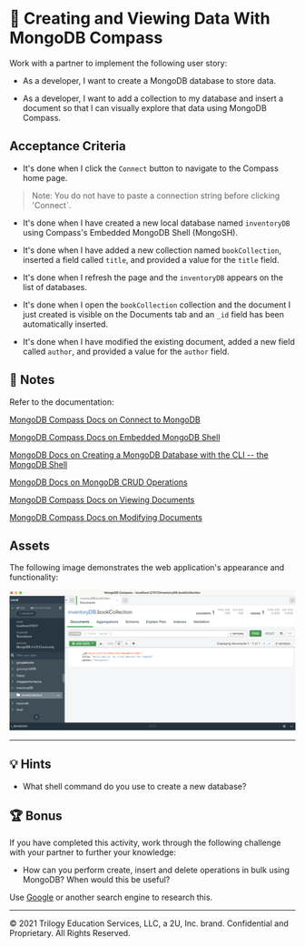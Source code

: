 # 📖 Creating and Viewing Data With MongoDB Compass

Work with a partner to implement the following user story:

* As a developer, I want to create a MongoDB database to store data.

* As a developer, I want to add a collection to my database and insert a document so that I can visually explore that data using MongoDB Compass. 

## Acceptance Criteria

* It's done when I click the `Connect` button to navigate to the Compass home page.

> Note: You do not have to paste a connection string before clicking 'Connect`.

* It's done when I have created a new local database named `inventoryDB` using Compass's Embedded MongoDB Shell (MongoSH).

* It's done when I have added a new collection named `bookCollection`, inserted a field called `title`, and provided a value for the `title` field.

* It's done when I refresh the page and the `inventoryDB` appears on the list of databases.

* It's done when I open the `bookCollection` collection and the document I just created is visible on the Documents tab and an `_id` field has been automatically inserted.

* It's done when I have modified the existing document, added a new field called `author`, and provided a value for the `author` field. 

## 📝 Notes

Refer to the documentation: 

[MongoDB Compass Docs on Connect to MongoDB](https://docs.mongodb.com/compass/current/connect/)

[MongoDB Compass Docs on Embedded MongoDB Shell](https://docs.mongodb.com/compass/current/embedded-shell/)

[MongoDB Docs on Creating a MongoDB Database with the CLI -- the MongoDB Shell](https://www.mongodb.com/basics/create-database)

[MongoDB Docs on MongoDB CRUD Operations](https://docs.mongodb.com/manual/crud/)

[MongoDB Compass Docs on Viewing Documents](https://docs.mongodb.com/compass/current/documents/view/)

[MongoDB Compass Docs on Modifying Documents](https://docs.mongodb.com/compass/current/documents/modify/)

## Assets

The following image demonstrates the web application's appearance and functionality:

![Image showing bookCollection collection with one document in Compass](./assets/image_1.png)

---

## 💡 Hints

* What shell command do you use to create a new database?

## 🏆 Bonus

If you have completed this activity, work through the following challenge with your partner to further your knowledge:

* How can you perform create, insert and delete operations in bulk using MongoDB? When would this be useful? 

Use [Google](https://www.google.com) or another search engine to research this.

---
© 2021 Trilogy Education Services, LLC, a 2U, Inc. brand. Confidential and Proprietary. All Rights Reserved.
